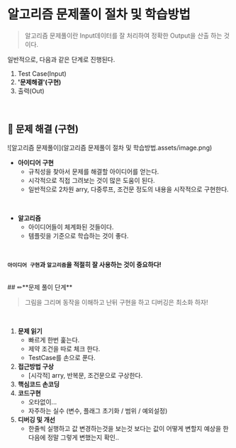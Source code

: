 # 알고리즘 문제풀이 절차 및 학습방법

> 알고리즘 문제풀이란 Input데이터를 잘 처리하여 정확한 Output을 산출 하는 것이다. 

일반적으로, 다음과 같은 단계로 진행된다. 

1. Test Case(Input) 
2. **'문제해결'(구현)** 
3. 출력(Out)

<br>

## 🧠 문제 해결 (구현)

![알고리즘 문제풀이](알고리즘 문제풀이 절차 및 학습방법.assets/image.png)

- **아이디어 구현**
  - 규칙성을 찾아서 문제를 해결할 아이디어를 얻는다.
  - 시각적으로 직접 그려보는 것이 많은 도움이 된다.
  - 일반적으로 2차원 arry, 다중루프, 조건문 정도의 내용을 시작적으로 구현한다. 

<br>

- **알고리즘**
  - 아이디어들이 체계화된 것들이다.
  - 템플릿을 기준으로 학습하는 것이 좋다. 

<br>

**`아이디어 구현`과 `알고리즘`을 적절히 잘 사용하는 것이 중요하다!**

<br>
## ✏**문제 풀이 단계**

> 그림을 그리며 동작을 이해하고 난뒤 구현을 하고 디버깅은 최소화 하자!

<br>

1. **문제 읽기**
   - 빠르게 한번 훑는다. 
   - 제약 조건을 따로 체크 한다.
   - TestCase를 손으로 푼다. 
2. **접근방법 구상**
   - [시각적] arry, 반복문, 조건문으로 구상한다. 
3. **핵심코드 손코딩**
4. **코드구현**
   - 오타없이...
   - 자주하는 실수 (변수, 플래그 초기화 / 범위 / 예외설정)
5. **디버깅 및 개선** 
   - 한줄씩 실행하고 값 변경하는것을 보는것 보다는 값이 어떻게 변할지 예상을 한 다음에 정말 그렇게 변했는지 확인..

<br>

